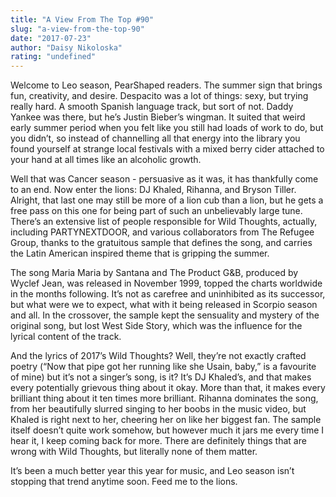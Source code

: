 ```yaml
---
title: "A View From The Top #90"
slug: "a-view-from-the-top-90"
date: "2017-07-23"
author: "Daisy Nikoloska"
rating: "undefined"
---
```


Welcome to Leo season, PearShaped readers. The summer sign that brings fun, creativity, and desire. Despacito was a lot of things: sexy, but trying really hard. A smooth Spanish language track, but sort of not. Daddy Yankee was there, but he’s Justin Bieber’s wingman. It suited that weird early summer period when you felt like you still had loads of work to do, but you didn’t, so instead of channelling all that energy into the library you found yourself at strange local festivals with a mixed berry cider attached to your hand at all times like an alcoholic growth.

Well that was Cancer season - persuasive as it was, it has thankfully come to an end. Now enter the lions: DJ Khaled, Rihanna, and Bryson Tiller. Alright, that last one may still be more of a lion cub than a lion, but he gets a free pass on this one for being part of such an unbelievably large tune. There’s an extensive list of people responsible for Wild Thoughts, actually, including PARTYNEXTDOOR, and various collaborators from The Refugee Group, thanks to the gratuitous sample that defines the song, and carries the Latin American inspired theme that is gripping the summer.

The song Maria Maria by Santana and The Product G&B, produced by Wyclef Jean, was released in November 1999, topped the charts worldwide in the months following. It’s not as carefree and uninhibited as its successor, but what were we to expect, what with it being released in Scorpio season and all. In the crossover, the sample kept the sensuality and mystery of the original song, but lost West Side Story, which was the influence for the lyrical content of the track.

And the lyrics of 2017’s Wild Thoughts? Well, they’re not exactly crafted poetry (“Now that pipe got her running like she Usain, baby,” is a favourite of mine) but it’s not a singer’s song, is it? It’s DJ Khaled’s, and that makes every potentially grievous thing about it okay. More than that, it makes every brilliant thing about it ten times more brilliant. Rihanna dominates the song, from her beautifully slurred singing to her boobs in the music video, but Khaled is right next to her, cheering her on like her biggest fan. The sample itself doesn’t quite work somehow, but however much it jars me every time I hear it, I keep coming back for more. There are definitely things that are wrong with Wild Thoughts, but literally none of them matter.

It’s been a much better year this year for music, and Leo season isn’t stopping that trend anytime soon. Feed me to the lions.
